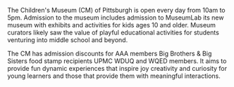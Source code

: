 The Children's Museum (CM) of Pittsburgh is open every day from 10am to 5pm. Admission to the museum includes admission to MuseumLab its new museum with exhibits and activities for kids ages 10 and older. Museum curators likely saw the value of playful educational activities for students venturing into middle school and beyond.

The CM has admission discounts for AAA members Big Brothers &amp; Big Sisters food stamp recipients UPMC WDUQ and WQED members. It aims to provide fun dynamic experiences that inspire joy creativity and curiosity for young learners and those that provide them with meaningful interactions.
